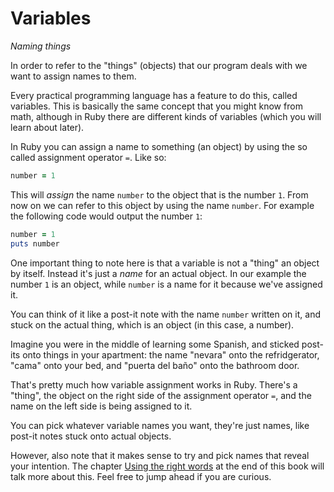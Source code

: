 # Variables

*Naming things*

In order to refer to the "things" (objects) that our program deals with we want
to assign names to them.

Every practical programming language has a feature to do this, called
variables. This is basically the same concept that you might know from math,
although in Ruby there are different kinds of variables (which you will learn
about later).

In Ruby you can assign a name to something (an object) by using the so called
assignment operator `=`. Like so:

```ruby
number = 1
```

This will *assign* the name `number` to the object that is the number `1`. From
now on we can refer to this object by using the name `number`. For example the
following code would output the number `1`:

```ruby
number = 1
puts number
```

One important thing to note here is that a variable is not a "thing" an object
by itself. Instead it's just a *name* for an actual object. In our example the
number `1` is an object, while `number` is a name for it because we've assigned
it.

You can think of it like a post-it note with the name `number` written on it,
and stuck on the actual thing, which is an object (in this case, a number).

Imagine you were in the middle of learning some Spanish, and sticked post-its
onto things in your apartment: the name "nevara" onto the refridgerator, "cama"
onto your bed, and "puerta del baño" onto the bathroom door.

That's pretty much how variable assignment works in Ruby. There's a "thing",
the object on the right side of the assignment operator `=`, and the name on
the left side is being assigned to it.

<p class="hint">
You can pick whatever variable names you want, they're just names, like post-it
notes stuck onto actual objects.
</p>

However, also note that it makes sense to try and pick names that reveal your
intention. The chapter <a href="/good_names.html">Using the right words</a> at
the end of this book will talk more about this. Feel free to jump ahead if you
are curious.

